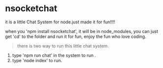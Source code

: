 # nsocketchat
it is a little Chat System for node.just made it for fun!!!!

when you 'npm install nsocketchat', it will be in node_modules, you can just get 'cd' to the folder and run it for fun, enjoy the fun who love coding.
>there is two way to run this little chat system.
1. type 'npm run chat' in the system to run .
2. type 'node index' to run.    

